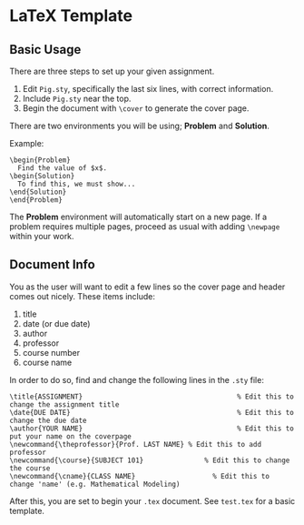 # LaTeX Template

## Basic Usage
There are three steps to set up your given assignment.

1. Edit `Pig.sty`, specifically the last six lines, with correct information.
2. Include `Pig.sty` near the top.
3. Begin the document with `\cover` to generate the cover page.

There are two environments you will be using; **Problem** and **Solution**.

Example:
```
\begin{Problem}
  Find the value of $x$.
\begin{Solution}
  To find this, we must show...
\end{Solution}
\end{Problem}
```

The **Problem** environment will automatically start on a new page. If a problem requires multiple pages, proceed as usual with adding `\newpage` within your work.

## Document Info
You as the user will want to edit a few lines so the cover page and header comes out nicely. These items include:
1. title
2. date (or due date)
3. author
4. professor
5. course number
6. course name

In order to do so, find and change the following lines in the `.sty` file:
```
\title{ASSIGNMENT} 							            % Edit this to change the assignment title
\date{DUE DATE}    							            % Edit this to change the due date
\author{YOUR NAME} 							            % Edit this to put your name on the coverpage
\newcommand{\theprofessor}{Prof. LAST NAME} % Edit this to add professor
\newcommand{\course}{SUBJECT 101} 			    % Edit this to change the course
\newcommand{\cname}{CLASS NAME} 			      % Edit this to change 'name' (e.g. Mathematical Modeling)
```

After this, you are set to begin your `.tex` document. See `test.tex` for a basic template.
